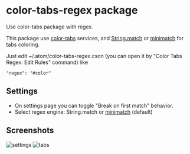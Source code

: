 # color-tabs-regex package

Use color-tabs package with regex.

This package use [color-tabs](https://github.com/paulpflug/color-tabs) services, and [String.match](https://developer.mozilla.org/en-US/docs/Web/JavaScript/Reference/Global_Objects/String/match) or [minimatch](https://github.com/isaacs/minimatch) for tabs coloring.

Just edit ~/.atom/color-tabs-regex.cson (you can open it by "Color Tabs Regex: Edit Rules" command) like

`
"regex": "#color"
`

## Settings

* On settings page you can toggle "Break on first match" behavior.
* Select regex engine: String.match or [minimatch](https://github.com/isaacs/minimatch) (default)

## Screenshots

![settings](https://cloud.githubusercontent.com/assets/426007/8528492/f276ad2c-241b-11e5-8a72-7102cadef775.png)
![tabs](https://cloud.githubusercontent.com/assets/426007/8528501/f45f3a50-241b-11e5-8a93-9ebf27e33429.png)
